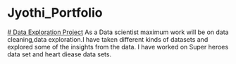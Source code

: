 # Jyothi_Portfolio

[# Data Exploration Project](https://github.com/Jyothif/Data-explooration)
As a Data scientist maximum work will be on data cleaning,data exploration.I have taken different kinds of datasets and explored some of the insights from the data. I have worked on Super heroes data set and heart diease data sets.


